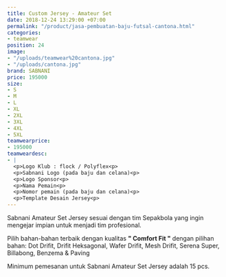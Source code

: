 ```yaml
---
title: Custom Jersey - Amateur Set
date: 2018-12-24 13:29:00 +07:00
permalink: "/product/jasa-pembuatan-baju-futsal-cantona.html"
categories:
- teamwear
position: 24
image:
- "/uploads/teamwear%20cantona.jpg"
- "/uploads/cantona.jpg"
brand: SABNANI
price: 195000
size:
- S
- M
- L
- XL
- 2XL
- 3XL
- 4XL
- 5XL
teamwearprice:
- 195000
teamweardesc:
- |
  <p>Logo Klub : flock / Polyflex<p>
  <p>Sabnani Logo (pada baju dan celana)<p>
  <p>Logo Sponsor<p>
  <p>Nama Pemain<p>
  <p>Nomor pemain (pada baju dan celana)<p>
  <p>Template Desain Jersey<p>
---
```


Sabnani Amateur Set Jersey sesuai dengan tim Sepakbola yang ingin mengejar impian untuk menjadi tim profesional.

Pilih bahan-bahan terbaik dengan kualitas **" Comfort Fit "**  dengan pilihan bahan: Dot Drifit, Drifit Heksagonal, Wafer Drifit, Mesh Drifit, Serena Super, Billabong, Benzema & Paving

Minimum pemesanan untuk Sabnani Amateur Set Jersey adalah 15 pcs.



